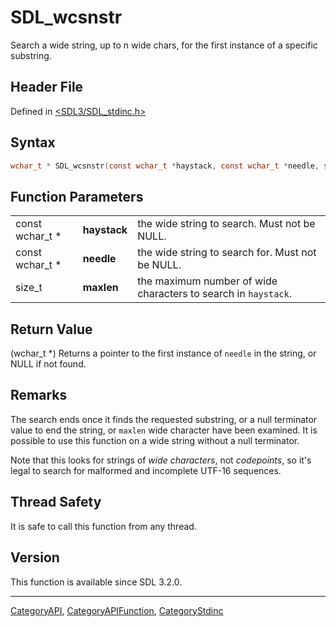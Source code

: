 # SDL_wcsnstr

Search a wide string, up to n wide chars, for the first instance of a specific substring.

## Header File

Defined in [<SDL3/SDL_stdinc.h>](https://github.com/libsdl-org/SDL/blob/main/include/SDL3/SDL_stdinc.h)

## Syntax

```c
wchar_t * SDL_wcsnstr(const wchar_t *haystack, const wchar_t *needle, size_t maxlen);
```

## Function Parameters

|                 |              |                                                                |
| --------------- | ------------ | -------------------------------------------------------------- |
| const wchar_t * | **haystack** | the wide string to search. Must not be NULL.                   |
| const wchar_t * | **needle**   | the wide string to search for. Must not be NULL.               |
| size_t          | **maxlen**   | the maximum number of wide characters to search in `haystack`. |

## Return Value

(wchar_t *) Returns a pointer to the first instance of `needle` in the
string, or NULL if not found.

## Remarks

The search ends once it finds the requested substring, or a null terminator
value to end the string, or `maxlen` wide character have been examined. It
is possible to use this function on a wide string without a null
terminator.

Note that this looks for strings of _wide characters_, not _codepoints_, so
it's legal to search for malformed and incomplete UTF-16 sequences.

## Thread Safety

It is safe to call this function from any thread.

## Version

This function is available since SDL 3.2.0.

----
[CategoryAPI](CategoryAPI), [CategoryAPIFunction](CategoryAPIFunction), [CategoryStdinc](CategoryStdinc)

